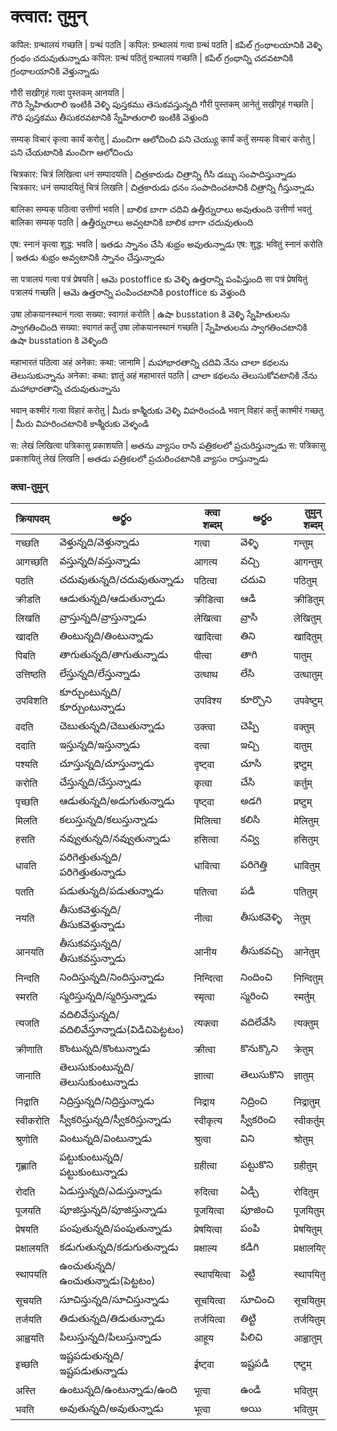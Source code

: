

# क्त्वात: तुमुन्

कपिल: ग्रन्थालयं गच्छति | ग्रन्थं पठति |
 कपिल: ग्रन्थालयं गत्वा ग्रन्थं पठति |
 కపిల్ గ్రంథాలయానికి వెళ్ళి గ్రంథం చదువుతున్నాడు 
 कपिल: ग्रन्थं पठितुं ग्रन्थालयं गच्छति |
 కపిల్ గ్రంథాన్ని చదవటానికి  గ్రంథాలయానికి వెళ్తున్నాడు

गौरी सखीगृहं गत्वा पुस्तकम् आनयति |   
గౌరి స్నేహితురాలి ఇంటికి వెళ్ళి పుస్తకము తెసుకవస్తున్నది 
गौरी पुस्तकम् आनेतुं सखीगृहं गच्छति |
గౌరి పుస్తకము తీసుకరవటానికి  స్నేహితురాలి ఇంటికి వెళ్తుంది 

सम्यक् विचारं कृत्वा कार्यं करोतु |
మంచిగా ఆలోచించి పని చెయ్యు 
कार्यं कर्तुं सम्यक् विचारं करोतु |
పని చేయటానికి మంచిగా ఆలోచించు

चित्रकार: चित्रं लिखित्वा धनं सम्पादयति |
చిత్రకారుడు చిత్రాన్ని గీసి డబ్బు సంపాదిస్తున్నాడు 
चित्रकार: धनं सम्पादयितुं चित्रं लिखति |
చిత్రకారుడు ధనం సంపాదించటానికి చిత్రాన్ని గీస్తున్నాడు 

बालिका सम्यक् पठित्वा उत्तीर्णा भवति |
బాలిక బాగా చదివి ఉత్తీర్నురాలు అవుతుంది
उत्तीर्णा भवतुं बालिका सम्यक् पठति |
ఉత్తీర్నురాలు అవ్వటానికి బాలిక బాగా చదువుతుంది 

एष: स्नानं कृत्वा शुद्ध: भवति |
ఇతడు స్నానం చేసి శుభ్రం అవుతున్నాడు 
एष: शुद्ध: भवितुं स्नानं करोति |
ఇతడు శుభ్రం అవ్వటానికి స్నానం చేస్తున్నాడు 


सा पत्रालयं गत्वा पत्रं प्रेषयति |
ఆమె postoffice కు వెళ్ళి ఉత్తరాన్ని పంపిస్తుంది 
सा पत्रं प्रेषयितुं पत्रालयं गच्छति |
ఆమె ఉత్తరాన్ని పంపించటానికి postoffice కు వెళ్తుంది 

उषा लोकयानस्थानं गत्वा सख्या: स्वागतं करोति |
ఉషా busstation కి వెళ్ళి స్నేహితులను స్వాగతించింది 
सख्या: स्वागतं कर्तुं उषा लोकयानस्थानं गच्छति |
స్నేహితులను స్వాగతించటానికి ఉషా busstation కి వెళ్ళింది 

महाभारतं पठित्वा अहं अनेका: कथा: जानामि |
మహాభారతాన్ని చదివి నేను చాలా కథలను తెలుసుకున్నాను
अनेका: कथा: ज्ञातुं अहं महाभारतं पठति |
చాలా కథలను తెలుసుకోవటానికి నేను మహాభారతాన్ని చదువుతున్నాను 

भवान् कश्मीरं गत्वा विहारं करोतु |
మీరు కాశ్మీరుకు వెళ్ళి విహరించండి 
भवान् विहारं कर्तुं काश्मीरं गच्छतु |
మీరు విహరించటానికి కాశ్మీరుకు వెళ్ళండి 

स: लेखं लिखित्वा पत्रिकासु प्रकाशयति |
అతను వ్యాసం రాసి పత్రికలలో ప్రచురిస్తున్నాడు
स: पत्रिकासु प्रकाशयितुं लेखं लिखति |
అతడు పత్రికలలో ప్రచురించటానికి వ్యాసం రాస్తున్నాడు


### क्त्वा-तुमुन्
 क्रियापदम् | అర్థం | क्त्वा शब्दम्  | అర్థం | तुमुन् शब्दम् | అర్థం |
------------- | ------------- | ------------- | --------- |--------|-----------|
गच्छति | వెళ్తున్నది/వెళ్తున్నాడు | गत्वा | వెళ్ళి | गन्तुम् | వెళ్ళటానికి |
आगच्छति | వస్తున్నది/వస్తున్నాడు | आगत्य | వచ్చి | आगन्तुम् | రావటానికి |
पठति | చదువుతున్నది/చదువుతున్నాడు | पठित्वा | చదువి | पठितुम् | చదువటానికి |
क्रीडति | ఆడుతున్నది/ఆడుతున్నాడు | क्रीडित्वा | ఆడి | क्रीडितुम् | ఆడటానికి |
लिखति | వ్రాస్తున్నది/వ్రాస్తున్నాడు | लेखित्वा | వ్రాసి | लेखितुम् | రాయటానికి |
खादति | తింటున్నది/తింటున్నాడు | खादित्वा | తిని | खादितुम् | తినడానికి |
पिबति | తాగుతున్నది/తాగుతున్నాడు | पीत्वा | తాగి | पातुम् | తాగటానికి |
उत्तिष्ठति | లేస్తున్నది/లేస్తున్నాడు | उत्थाथ | లేసి | उत्थातुम् | లేవటానికి |
उपविशति | కూర్చుంటున్నది/కూర్చుంటున్నాడు | उपविश्य | కూర్చొని | उपवेष्टुम् | కూర్చోటానికి |
वदति  | చెబుతున్నది/చెబుతున్నాడు | उक्त्वा | చెప్పి | वक्तुम् | చెప్పటానికి |
ददाति | ఇస్తున్నది/ఇస్తున్నాడు | दत्वा | ఇచ్చి | दातुम् | ఇవ్వటానికి |
पश्यति | చూస్తున్నది/చూస్తున్నాడు | दृष्ट्वा | చూసి | द्रष्टुम् | చూడటానికి |
करोति | చేస్తున్నది/చేస్తున్నాడు | कृत्वा | చేసి | कर्तुम् | చయ్యటానికి |
पृच्छति | ఆడుతున్నది/అడుగుతున్నాడు | पृष्ट्वा | అడగి | प्रष्टुम् | అడగటానికి |
मिलति | కలుస్తున్నది/కలుస్తున్నాడు | मिलित्वा | కలిసి | मेलितुम् | కలవటానికి |
हसति | నవ్వుతున్నది/నవ్వుతున్నాడు | हसित्वा | నవ్వి | हसितुम् | నవ్వటానికి |
धावति | పరిగెత్తుతున్నది/పరిగెత్తుతున్నాడు | धावित्वा | పరిగెత్తి | धावितुम् | పరిగెత్తటానికి |
पतति | పడుతున్నది/పడుతున్నాడు| पतित्वा | పడి | पतितुम् | పడటానికి |
नयति | తీసుకవెళ్తున్నది/తీసుకవెళ్తున్నాడు | नीत्वा | తీసుకవెళ్ళి | नेतुम् | తీసుకవెళ్ళటానికి |
आनयति | తీసుకవస్తున్నది/తీసుకవస్తున్నాడు | आनीय | తీసుకవచ్చి | आनेतुम् | తీసుకరాటానికి |
निन्दति | నిందిస్తున్నది/నిందిస్తున్నాడు | निन्दित्वा | నిందించి | निन्दितुम् | నిందించటానికి |
स्मरति |  స్మరిస్తున్నది/స్మరిస్తున్నాడు | स्मृत्वा | స్మరించి | स्मर्तुम् | స్మరించటానికి |
त्यजति |  వదిలివేస్తున్నది/వదిలివేస్తూన్నాడు(విడిచిపెట్టటం) | त्यक्त्वा | వదిలేవేసి | त्यक्तुम् | వదిలేవేయటానికి |
क्रीणाति |  కొంటున్నది/కొంటున్నాడు | क्रीत्वा | కొనుక్కొని | क्रेतुम् | కొనుక్కోవటానికి |
जानाति | తెలుసుకుంటున్నది/తెలుసుకుంటున్నాడు | ज्ञात्वा | తెలుసుకొని | ज्ञातुम् | తెలుసుకోవటానికి |
निद्राति | నిద్రిస్తున్నది/నిద్రిస్తున్నాడు | निद्राय | నిద్రించి | निद्रातुम् | నిద్రించటానికి |
स्वीकरोति |  స్వీకరిస్తున్నది/స్వీకరిస్తున్నాడు | स्वीकृत्य | స్వీకరించి | स्वीकर्तुम् | స్వీకరించటానికి |
श्रुणोति |  వింటున్నది/వింటున్నాడు | श्रुत्वा | విని | श्रोतुम् | వినటానికి |
गृह्णाति | పట్టుకుంటున్నది/పట్టుకుంటున్నాడు | ग्रहीत्वा | పట్టుకొని | ग्रहीतुम् | పట్టుకోవటానికి |
रोदति | ఏడుస్తున్నది/ఎడుస్తున్నాడు | रुदित्वा | ఏడ్చి | रोदितुम् | ఏడవటానికి |
पूजयति | పూజిస్తున్నది/పూజిస్తున్నాడు | पूजयित्वा | పూజించి | पूजयितुम् | పూజించటానికి |
प्रेषयति |  పంపుతున్నది/పంపుతున్నాడు | प्रेषयित्वा | పంపి | प्रेषयितुम् | పంపటానికి |
प्रक्षालयति | కడుగుతున్నది/కడుగుతున్నాడు | प्रक्षाल्य | కడిగి | प्रक्षालयितुम् | కడుగటానికి |
स्थापयति | ఉంచుతున్నది/ఉంచుతున్నాడు(పెట్టటం) | स्थापयित्वा | పెట్టి | स्थापयितुम् | పెట్టటానికి |
सूचयति | సూచిస్తున్నది/సూచిస్తున్నాడు | सूचयित्वा | సూచించి | सूचयितुम् | సూచించటానికి |
तर्जयति  | తిడుతున్నది/తిడుతున్నాడు | तर्जयित्वा | తిట్టి | तर्जयितुम् | తిట్టడానికి |
आह्वयति | పిలుస్తున్నది/పిలుస్తున్నాడు | आहूय | పిలిచి | आह्वातुम् | పిలవటానికి |
इच्छति |  ఇష్టపడుతున్నది/ఇష్టపడుతున్నాడు | ईष्ट्वा | ఇష్టపడి | एष्टुम् | ఇష్టపడటానికి |
अस्ति | ఉంటున్నది/ఉంటున్నాడు/ఉంది | भूत्वा | ఉండి | भवितुम् | ఉండటానికి |
भवति | అవుతున్నది/అవుతున్నాడు | भूत्वा | అయి | भवितुम् | ఉండటానికి |
